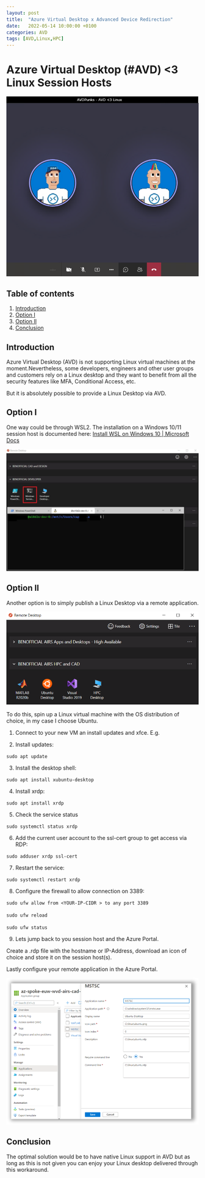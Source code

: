 ```yaml
---
layout: post
title:  "Azure Virtual Desktop x Advanced Device Redirection"
date:   2022-05-14 10:00:00 +0100
categories: AVD
tags: [AVD,Linux,HPC]
---
```

# Azure Virtual Desktop (#AVD) <3 Linux Session Hosts

![This image shows the AVDPunk Header](/assets/img/2022-05-14/2022-05-14-000.png)

## Table of contents
1. [Introduction](#Introduction)
2. [Option I](#option-i)
3. [Option II](#option-ii)
6. [Conclusion](#Conclusion)

## Introduction

Azure Virtual Desktop (AVD) is not supporting Linux virtual machines at the moment.Nevertheless, some developers, engineers and other user groups and customers rely on a Linux desktop and they want to benefit from all the security features like MFA, Conditional Access, etc.

But it is absolutely possible to provide a Linux Desktop via AVD.

## Option I

One way could be through WSL2. The installation on a Windows 10/11 session host is documented here: [Install WSL on Windows 10 | Microsoft Docs](https://docs.microsoft.com/en-us/windows/wsl/install)

![AVD Client with WSL 2](/assets/img/2022-05-14/2022-05-14-001.png)

## Option II

Another option is to simply publish a Linux Desktop via a remote application.

![AVD Client with RDP and Linux](/assets/img/2022-05-14/2022-05-14-002.png)

To do this, spin up a Linux virtual machine with the OS distribution of choice, in my case I choose Ubuntu. 

1. Connect to your new VM an install updates and xfce. E.g.

2. Install updates: 

```
sudo apt update
```

3. Install the desktop shell: 

```
sudo apt install xubuntu-desktop
```

4. Install xrdp: 

```
sudo apt install xrdp
```
5. Check the service status

```
sudo systemctl status xrdp
```

6. Add the current user account to the ssl-cert group to get access via RDP:

```
sudo adduser xrdp ssl-cert
``` 

7. Restart the service:

```
sudo systemctl restart xrdp
```

8. Configure the firewall to allow connection on 3389: 

```
sudo ufw allow from <YOUR-IP-CIDR > to any port 3389

sudo ufw reload

sudo ufw status
```

9. Lets jump back to you session host and the Azure Portal.

Create a .rdp file with the hostname or IP-Address, download an icon of choice and store it on the session host(s).

Lastly configure your remote application in the Azure Portal.

![Azure Portal RemoteApp GUI](/assets/img/2022-05-14/2022-05-14-003.png)

## Conclusion

The optimal solution would be to have native Linux support in AVD but as long as this is not given you can enjoy your Linux desktop delivered through this workaround.